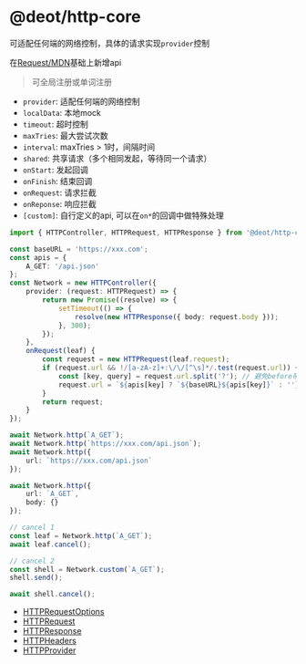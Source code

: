 # @deot/http-core

可适配任何端的网络控制，具体的请求实现`provider`控制

在[Request/MDN](https://developer.mozilla.org/zh-CN/docs/Web/API/Request)基础上新增api

> 可全局注册或单词注册

- `provider`: 适配任何端的网络控制
- `localData`: 本地mock
- `timeout`: 超时控制
- `maxTries`: 最大尝试次数
- `interval`: maxTries > 1时，间隔时间
- `shared`: 共享请求（多个相同发起，等待同一个请求）
- `onStart`: 发起回调
- `onFinish`: 结束回调
- `onRequest`: 请求拦截
- `onReponse`: 响应拦截
- `[custom]`: 自行定义的api, 可以在`on*`的回调中做特殊处理

```ts
import { HTTPController, HTTPRequest, HTTPResponse } from '@deot/http-core';

const baseURL = 'https://xxx.com';
const apis = {
	A_GET: '/api.json'
};
const Network = new HTTPController({
	provider: (request: HTTPRequest) => {
		return new Promise((resolve) => {
			setTimeout(() => {
				resolve(new HTTPResponse({ body: request.body }));
			}, 300);
		});
	},
	onRequest(leaf) {
		const request = new HTTPRequest(leaf.request);
		if (request.url && !/[a-zA-z]+:\/\/[^\s]*/.test(request.url)) {
			const [key, query] = request.url.split('?'); // 避免before带上?token=*之类
			request.url = `${apis[key] ? `${baseURL}${apis[key]}` : ''}${query ? `?${query}` : ''}`;
		}
		return request;
	}
});

await Network.http(`A_GET`);
await Network.http(`https://xxx.com/api.json`);
await Network.http({
	url: `https://xxx.com/api.json`
});

await Network.http({
	url: `A_GET`,
	body: {}
});

// cancel 1
const leaf = Network.http(`A_GET`);
await leaf.cancel();

// cancel 2
const shell = Network.custom(`A_GET`);
shell.send();

await shell.cancel();
```

- [HTTPRequestOptions](./src/request.ts)
- [HTTPRequest](./src/request.ts)
- [HTTPResponse](./src/response.ts)
- [HTTPHeaders](./src/headers.ts)
- [HTTPProvider](./src/provider.ts)

